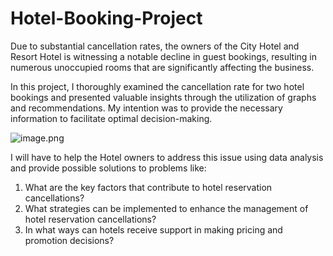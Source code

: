 # Hotel-Booking-Project
Due to substantial cancellation rates, the owners of the City Hotel and Resort Hotel is witnessing a notable decline in guest bookings, resulting in numerous unoccupied rooms that are significantly affecting the business.

In this project, I thoroughly examined the cancellation rate for two hotel bookings and presented valuable insights through the utilization of graphs and recommendations. My intention was to provide the necessary information to facilitate optimal decision-making.

![image.png](attachment:image.png)

I will have to help the Hotel owners to address this issue using data analysis and provide possible solutions to problems like:
1. What are the key factors that contribute to hotel reservation cancellations?
2. What strategies can be implemented to enhance the management of hotel reservation cancellations?
3. In what ways can hotels receive support in making pricing and promotion decisions?
